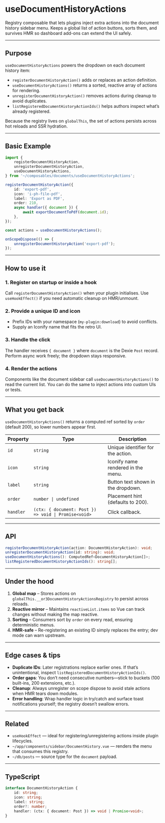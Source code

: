 # useDocumentHistoryActions

Registry composable that lets plugins inject extra actions into the document history sidebar menu. Keeps a global list of action buttons, sorts them, and survives HMR so dashboard add-ons can extend the UI safely.

---

## Purpose

`useDocumentHistoryActions` powers the dropdown on each document history item:

-   `registerDocumentHistoryAction()` adds or replaces an action definition.
-   `useDocumentHistoryActions()` returns a sorted, reactive array of actions for rendering.
-   `unregisterDocumentHistoryAction()` removes actions during cleanup to avoid duplicates.
-   `listRegisteredDocumentHistoryActionIds()` helps authors inspect what’s already registered.

Because the registry lives on `globalThis`, the set of actions persists across hot reloads and SSR hydration.

---

## Basic Example

```ts
import {
    registerDocumentHistoryAction,
    unregisterDocumentHistoryAction,
    useDocumentHistoryActions,
} from '~/composables/documents/useDocumentHistoryActions';

registerDocumentHistoryAction({
    id: 'export-pdf',
    icon: 'i-ph-file-pdf',
    label: 'Export as PDF',
    order: 210,
    async handler({ document }) {
        await exportDocumentToPdf(document.id);
    },
});

const actions = useDocumentHistoryActions();

onScopeDispose(() => {
    unregisterDocumentHistoryAction('export-pdf');
});
```

---

## How to use it

### 1. Register on startup or inside a hook

Call `registerDocumentHistoryAction()` when your plugin initialises. Use `useHookEffect()` if you need automatic cleanup on HMR/unmount.

### 2. Provide a unique ID and icon

-   Prefix IDs with your namespace (`my-plugin:download`) to avoid conflicts.
-   Supply an Iconify name that fits the retro UI.

### 3. Handle the click

The handler receives `{ document }` where `document` is the Dexie `Post` record. Perform async work freely; the dropdown stays responsive.

### 4. Render the actions

Components like the document sidebar call `useDocumentHistoryActions()` to read the current list. You can do the same to inject actions into custom UIs or tests.

---

## What you get back

`useDocumentHistoryActions()` returns a computed ref sorted by `order` (default 200), so lower numbers appear first.

| Property  | Type                                                 | Description                        |
| --------- | ---------------------------------------------------- | ---------------------------------- |
| `id`      | `string`                                             | Unique identifier for the action.  |
| `icon`    | `string`                                             | Iconify name rendered in the menu. |
| `label`   | `string`                                             | Button text shown in the dropdown. |
| `order`   | `number \| undefined`                                | Placement hint (defaults to 200).  |
| `handler` | `(ctx: { document: Post }) => void \| Promise<void>` | Click callback.                    |

---

## API

```ts
registerDocumentHistoryAction(action: DocumentHistoryAction): void;
unregisterDocumentHistoryAction(id: string): void;
useDocumentHistoryActions(): ComputedRef<DocumentHistoryAction[]>;
listRegisteredDocumentHistoryActionIds(): string[];
```

---

## Under the hood

1. **Global map** – Stores actions on `globalThis.__or3DocumentHistoryActionsRegistry` to persist across reloads.
2. **Reactive mirror** – Maintains `reactiveList.items` so Vue can track changes without making the map reactive.
3. **Sorting** – Consumers sort by `order` on every read, ensuring deterministic menus.
4. **HMR-safe** – Re-registering an existing ID simply replaces the entry; dev mode can warn upstream.

---

## Edge cases & tips

-   **Duplicate IDs**: Later registrations replace earlier ones. If that’s unintentional, inspect `listRegisteredDocumentHistoryActionIds()`.
-   **Order gaps**: You don’t need consecutive numbers—stick to buckets (100 built-ins, 200 extensions, etc.).
-   **Cleanup**: Always unregister on scope dispose to avoid stale actions when HMR tears down modules.
-   **Error handling**: Wrap handler logic in try/catch and surface toast notifications yourself; the registry doesn’t swallow errors.

---

## Related

-   `useHookEffect` — ideal for registering/unregistering actions inside plugin lifecycles.
-   `~/app/components/sidebar/DocumentHistory.vue` — renders the menu that consumes this registry.
-   `~/db/posts` — source type for the `document` payload.

---

## TypeScript

```ts
interface DocumentHistoryAction {
    id: string;
    icon: string;
    label: string;
    order?: number;
    handler: (ctx: { document: Post }) => void | Promise<void>;
}
```
